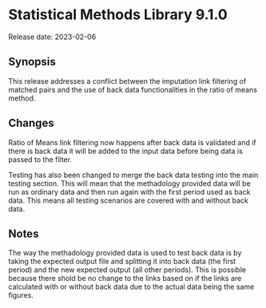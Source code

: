 # Statistical Methods Library 9.1.0

Release date: 2023-02-06

## Synopsis

This release addresses a conflict between the imputation link filtering of matched pairs and the use of back data functionalities in the ratio of means method.

## Changes

Ratio of Means link filtering now happens after back data is validated
and if there is back data it will be added to the input data before being data is passed to the filter.

Testing has also been changed to merge the back data testing into the main testing section.
This will mean that the methadology provided data will be run as ordinary data and then run again
with the first period used as back data.
This means all testing scenarios are covered with and without back data.

## Notes

The way the methadology provided data is used to test back data is by taking the expected output file
and splitting it into back data (the first period) and the new expected output (all other periods).
This is possible because there shold be no change to the links based on if the links are calculated
with or without back data due to the actual data being the same figures.
